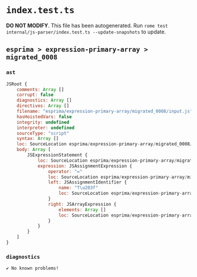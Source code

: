 # `index.test.ts`

**DO NOT MODIFY**. This file has been autogenerated. Run `rome test internal/js-parser/index.test.ts --update-snapshots` to update.

## `esprima > expression-primary-array > migrated_0008`

### `ast`

```javascript
JSRoot {
	comments: Array []
	corrupt: false
	diagnostics: Array []
	directives: Array []
	filename: "esprima/expression-primary-array/migrated_0008/input.js"
	hasHoistedVars: false
	integrity: undefined
	interpreter: undefined
	sourceType: "script"
	syntax: Array []
	loc: SourceLocation esprima/expression-primary-array/migrated_0008/input.js 1:0-2:0
	body: Array [
		JSExpressionStatement {
			loc: SourceLocation esprima/expression-primary-array/migrated_0008/input.js 1:0-1:12
			expression: JSAssignmentExpression {
				operator: "="
				loc: SourceLocation esprima/expression-primary-array/migrated_0008/input.js 1:0-1:12
				left: JSAssignmentIdentifier {
					name: "T\u203f"
					loc: SourceLocation esprima/expression-primary-array/migrated_0008/input.js 1:0-1:7 (T\u203f)
				}
				right: JSArrayExpression {
					elements: Array []
					loc: SourceLocation esprima/expression-primary-array/migrated_0008/input.js 1:10-1:12
				}
			}
		}
	]
}
```

### `diagnostics`

```
✔ No known problems!

```
